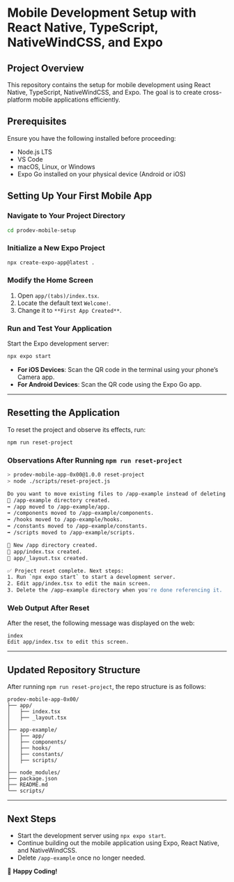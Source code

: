 # Mobile Development Setup with React Native, TypeScript, NativeWindCSS, and Expo

## Project Overview
This repository contains the setup for mobile development using React Native, TypeScript, NativeWindCSS, and Expo. The goal is to create cross-platform mobile applications efficiently.

## Prerequisites
Ensure you have the following installed before proceeding:

- Node.js LTS
- VS Code
- macOS, Linux, or Windows
- Expo Go installed on your physical device (Android or iOS)

## Setting Up Your First Mobile App

### Navigate to Your Project Directory
```sh
cd prodev-mobile-setup
```

### Initialize a New Expo Project
```sh
npx create-expo-app@latest .
```

### Modify the Home Screen
1. Open `app/(tabs)/index.tsx`.
2. Locate the default text `Welcome!`.
3. Change it to `**First App Created**`.

### Run and Test Your Application
Start the Expo development server:
```sh
npx expo start
```
- **For iOS Devices**: Scan the QR code in the terminal using your phone’s Camera app.
- **For Android Devices**: Scan the QR code using the Expo Go app.

---

## Resetting the Application

To reset the project and observe its effects, run:
```sh
npm run reset-project
```

### Observations After Running `npm run reset-project`
```sh
> prodev-mobile-app-0x00@1.0.0 reset-project
> node ./scripts/reset-project.js

Do you want to move existing files to /app-example instead of deleting them? (Y/n): Y
📁 /app-example directory created.
➡️ /app moved to /app-example/app.
➡️ /components moved to /app-example/components.
➡️ /hooks moved to /app-example/hooks.
➡️ /constants moved to /app-example/constants.
➡️ /scripts moved to /app-example/scripts.

📁 New /app directory created.
📄 app/index.tsx created.
📄 app/_layout.tsx created.

✅ Project reset complete. Next steps:
1. Run `npx expo start` to start a development server.
2. Edit app/index.tsx to edit the main screen.
3. Delete the /app-example directory when you're done referencing it.
```

### Web Output After Reset
After the reset, the following message was displayed on the web:
```
index
Edit app/index.tsx to edit this screen.
```

---

## Updated Repository Structure
After running `npm run reset-project`, the repo structure is as follows:

```
prodev-mobile-app-0x00/
├── app/
│   ├── index.tsx
│   ├── _layout.tsx
│
├── app-example/
│   ├── app/
│   ├── components/
│   ├── hooks/
│   ├── constants/
│   ├── scripts/
│
├── node_modules/
├── package.json
├── README.md
└── scripts/
```

---

## Next Steps
- Start the development server using `npx expo start`.
- Continue building out the mobile application using Expo, React Native, and NativeWindCSS.
- Delete `/app-example` once no longer needed.

🚀 **Happy Coding!**

